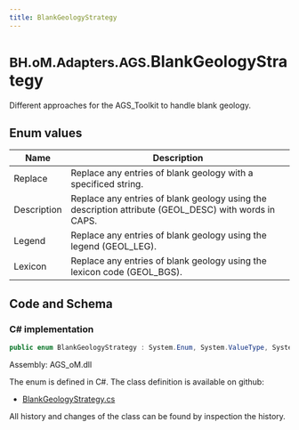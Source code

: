 ```yaml
---
title: BlankGeologyStrategy
---
```


# <small>BH.oM.Adapters.AGS.</small>**BlankGeologyStrategy**

Different approaches for the AGS_Toolkit to handle blank geology.

## Enum values

| Name            | Description                                                    |
|-----------------|----------------------------------------------------------------|
| Replace |  Replace any entries of blank geology with a specificed string.  |
| Description |  Replace any entries of blank geology using the description attribute (GEOL_DESC) with words in CAPS.  |
| Legend |  Replace any entries of blank geology using the legend (GEOL_LEG).  |
| Lexicon |  Replace any entries of blank geology using the lexicon code (GEOL_BGS).  |


## Code and Schema

### C# implementation

``` C# title="C#"
public enum BlankGeologyStrategy : System.Enum, System.ValueType, System.IComparable, System.ISpanFormattable, System.IFormattable, System.IConvertible
```

Assembly: AGS_oM.dll

The enum is defined in C#. The class definition is available on github:

- [BlankGeologyStrategy.cs](https://github.com/BHoM/AGS_Toolkit/blob/develop/AGS_oM/eNums\BlankGeologyStrategy.cs)

All history and changes of the class can be found by inspection the history.
